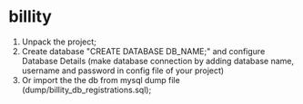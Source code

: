 # billity

1. Unpack the project;
2. Create database "CREATE DATABASE DB_NAME;" and configure Database Details (make database connection by adding database name, username and password in config file of your project)
3. Or import the the db from mysql dump file (dump/billity_db_registrations.sql);
